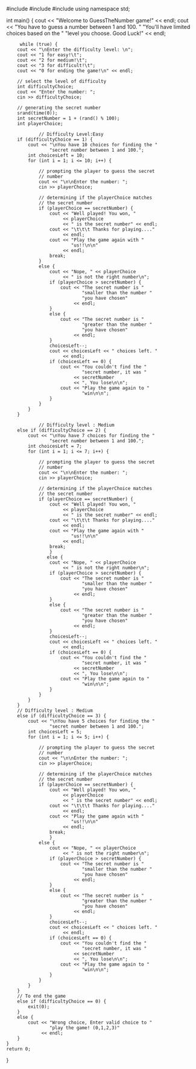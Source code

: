 #include <cstdlib>
#include <ctime>
#include<iostream>
using namespace std;

int main()
{
    cout << "Welcome to GuessTheNumber game!"
         << endl;
    cout << "You have to guess a number between 1 and 100. "
            "You'll have limited choices based on the "
            "level you choose. Good Luck!"
         << endl;
         
         while (true) {
        cout << "\nEnter the difficulty level: \n";
        cout << "1 for easy!\t";
        cout << "2 for medium!\t";
        cout << "3 for difficult!\t";
        cout << "0 for ending the game!\n" << endl;

        // select the level of difficulty
        int difficultyChoice;
        cout << "Enter the number: ";
        cin >> difficultyChoice;

        // generating the secret number
        srand(time(0));
        int secretNumber = 1 + (rand() % 100);
        int playerChoice;
        
                // Difficulty Level:Easy
        if (difficultyChoice == 1) {
            cout << "\nYou have 10 choices for finding the "
                    "secret number between 1 and 100.";
            int choicesLeft = 10;
            for (int i = 1; i <= 10; i++) {

                // prompting the player to guess the secret
                // number
                cout << "\n\nEnter the number: ";
                cin >> playerChoice;

                // determining if the playerChoice matches
                // the secret number
                if (playerChoice == secretNumber) {
                    cout << "Well played! You won, "
                         << playerChoice
                         << " is the secret number" << endl;
                    cout << "\t\t\t Thanks for playing...."
                         << endl;
                    cout << "Play the game again with "
                            "us!!\n\n"
                         << endl;
                    break;
                }
                else {
                    cout << "Nope, " << playerChoice
                         << " is not the right number\n";
                    if (playerChoice > secretNumber) {
                        cout << "The secret number is "
                                "smaller than the number "
                                "you have chosen"
                             << endl;
                    }
                    else {
                        cout << "The secret number is "
                                "greater than the number "
                                "you have chosen"
                             << endl;
                    }
                    choicesLeft--;
                    cout << choicesLeft << " choices left. "
                         << endl;
                    if (choicesLeft == 0) {
                        cout << "You couldn't find the "
                                "secret number, it was "
                             << secretNumber
                             << ", You lose\n\n";
                        cout << "Play the game again to "
                                "win\n\n";
                    }
                }
            }
        }
        
                // Difficulty level : Medium
        else if (difficultyChoice == 2) {
            cout << "\nYou have 7 choices for finding the "
                    "secret number between 1 and 100.";
            int choicesLeft = 7;
            for (int i = 1; i <= 7; i++) {

                // prompting the player to guess the secret
                // number
                cout << "\n\nEnter the number: ";
                cin >> playerChoice;

                // determining if the playerChoice matches
                // the secret number
                if (playerChoice == secretNumber) {
                    cout << "Well played! You won, "
                         << playerChoice
                         << " is the secret number" << endl;
                    cout << "\t\t\t Thanks for playing...."
                         << endl;
                    cout << "Play the game again with "
                            "us!!\n\n"
                         << endl;
                    break;
                    }
                   else {
                    cout << "Nope, " << playerChoice
                         << " is not the right number\n";
                    if (playerChoice > secretNumber) {
                        cout << "The secret number is "
                                "smaller than the number "
                                "you have chosen"
                             << endl;
                    }
                    else {
                        cout << "The secret number is "
                                "greater than the number "
                                "you have chosen"
                             << endl;
                    }
                    choicesLeft--;
                    cout << choicesLeft << " choices left. "
                         << endl;
                    if (choicesLeft == 0) {
                        cout << "You couldn't find the "
                                "secret number, it was "
                             << secretNumber
                             << ", You lose\n\n";
                        cout << "Play the game again to "
                                "win\n\n";
                    }
                }
            }
        }
        // Difficulty level : Medium
        else if (difficultyChoice == 3) {
            cout << "\nYou have 5 choices for finding the "
                    "secret number between 1 and 100.";
            int choicesLeft = 5;
            for (int i = 1; i <= 5; i++) {

                // prompting the player to guess the secret
                // number
                cout << "\n\nEnter the number: ";
                cin >> playerChoice;

                // determining if the playerChoice matches
                // the secret number
                if (playerChoice == secretNumber) {
                    cout << "Well played! You won, "
                         << playerChoice
                         << " is the secret number" << endl;
                    cout << "\t\t\t Thanks for playing...."
                         << endl;
                    cout << "Play the game again with "
                            "us!!\n\n"
                         << endl;
                    break;
                    }
                else {
                    cout << "Nope, " << playerChoice
                         << " is not the right number\n";
                    if (playerChoice > secretNumber) {
                        cout << "The secret number is "
                                "smaller than the number "
                                "you have chosen"
                             << endl;
                    }
                    else {
                        cout << "The secret number is "
                                "greater than the number "
                                "you have chosen"
                             << endl;
                    }
                    choicesLeft--;
                    cout << choicesLeft << " choices left. "
                         << endl;
                    if (choicesLeft == 0) {
                        cout << "You couldn't find the "
                                "secret number, it was "
                             << secretNumber
                             << ", You lose\n\n";
                        cout << "Play the game again to "
                                "win\n\n";
                    }
                }
            }
        }
        // To end the game
        else if (difficultyChoice == 0) {
            exit(0);
        }
        else {
            cout << "Wrong choice, Enter valid choice to "
                    "play the game! (0,1,2,3)"
                 << endl;
        }
    }
    return 0;
}
         
    
